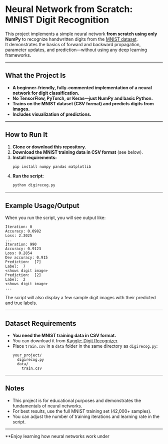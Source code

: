 # Neural Network from Scratch: MNIST Digit Recognition

This project implements a simple neural network **from scratch using only NumPy** to recognize handwritten digits from the [MNIST dataset](http://yann.lecun.com/exdb/mnist/).  
It demonstrates the basics of forward and backward propagation, parameter updates, and prediction—without using any deep learning frameworks.

---

## What the Project Is

- **A beginner-friendly, fully-commented implementation of a neural network for digit classification.**
- **No TensorFlow, PyTorch, or Keras—just NumPy and basic Python.**
- **Trains on the MNIST dataset (CSV format) and predicts digits from images.**
- **Includes visualization of predictions.**

---

## How to Run It

1. **Clone or download this repository.**
2. **Download the MNIST training data in CSV format** (see below).
3. **Install requirements:**
    ```bash
    pip install numpy pandas matplotlib
    ```
4. **Run the script:**
    ```bash
    python digirecog.py
    ```

---

## Example Usage/Output

When you run the script, you will see output like:

```
Iteration: 0
Accuracy: 0.0982
Loss: 2.3025
...
Iteration: 990
Accuracy: 0.9123
Loss: 0.2854
Dev accuracy: 0.915
Prediction:  [7]
Label:  7
<shows digit image>
Prediction:  [2]
Label:  2
<shows digit image>
...
```

The script will also display a few sample digit images with their predicted and true labels.

---

## Dataset Requirements

- **You need the MNIST training data in CSV format.**
- You can download it from [Kaggle: Digit Recognizer](https://www.kaggle.com/competitions/digit-recognizer/data).
- Place `train.csv` in a `data` folder in the same directory as `digirecog.py`:
    ```
    your_project/
      digirecog.py
      data/
        train.csv
    ```

---

## Notes

- This project is for educational purposes and demonstrates the fundamentals of neural networks.
- For best results, use the full MNIST training set (42,000+ samples).
- You can adjust the number of training iterations and learning rate in the script.

---

**Enjoy learning how neural networks work under